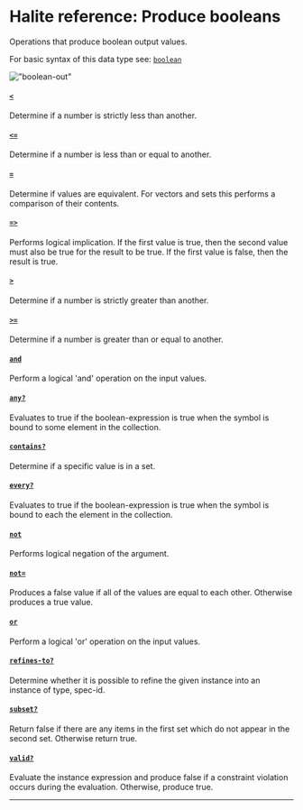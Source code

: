 <!---
  This markdown file was generated. Do not edit.
  -->

# Halite reference: Produce booleans

Operations that produce boolean output values.

For basic syntax of this data type see: [`boolean`](halite_basic-syntax-reference.md#boolean)

!["boolean-out"](./halite-bnf-diagrams/boolean-out.svg)

#### [`<`](halite_full-reference.md#_L)

Determine if a number is strictly less than another.

#### [`<=`](halite_full-reference.md#_L_E)

Determine if a number is less than or equal to another.

#### [`=`](halite_full-reference.md#_E)

Determine if values are equivalent. For vectors and sets this performs a comparison of their contents.

#### [`=>`](halite_full-reference.md#_E_G)

Performs logical implication. If the first value is true, then the second value must also be true for the result to be true. If the first value is false, then the result is true.

#### [`>`](halite_full-reference.md#_G)

Determine if a number is strictly greater than another.

#### [`>=`](halite_full-reference.md#_G_E)

Determine if a number is greater than or equal to another.

#### [`and`](halite_full-reference.md#and)

Perform a logical 'and' operation on the input values.

#### [`any?`](halite_full-reference.md#any_Q)

Evaluates to true if the boolean-expression is true when the symbol is bound to some element in the collection.

#### [`contains?`](halite_full-reference.md#contains_Q)

Determine if a specific value is in a set.

#### [`every?`](halite_full-reference.md#every_Q)

Evaluates to true if the boolean-expression is true when the symbol is bound to each the element in the collection.

#### [`not`](halite_full-reference.md#not)

Performs logical negation of the argument.

#### [`not=`](halite_full-reference.md#not_E)

Produces a false value if all of the values are equal to each other. Otherwise produces a true value.

#### [`or`](halite_full-reference.md#or)

Perform a logical 'or' operation on the input values.

#### [`refines-to?`](halite_full-reference.md#refines-to_Q)

Determine whether it is possible to refine the given instance into an instance of type, spec-id.

#### [`subset?`](halite_full-reference.md#subset_Q)

Return false if there are any items in the first set which do not appear in the second set. Otherwise return true.

#### [`valid?`](halite_full-reference.md#valid_Q)

Evaluate the instance expression and produce false if a constraint violation occurs during the evaluation. Otherwise, produce true.

---
